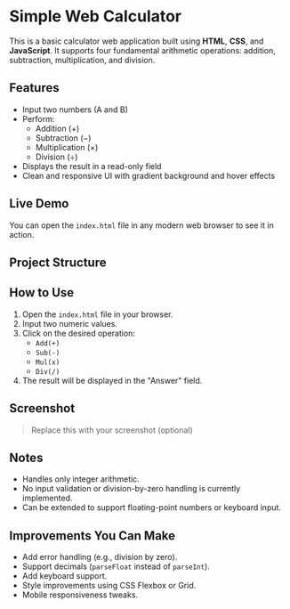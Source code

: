 # Simple Web Calculator

This is a basic calculator web application built using **HTML**, **CSS**, and **JavaScript**. It supports four fundamental arithmetic operations: addition, subtraction, multiplication, and division.

## Features

- Input two numbers (A and B)
- Perform:
  - Addition (+)
  - Subtraction (−)
  - Multiplication (×)
  - Division (÷)
- Displays the result in a read-only field
- Clean and responsive UI with gradient background and hover effects

## Live Demo

You can open the `index.html` file in any modern web browser to see it in action.

## Project Structure


## How to Use

1. Open the `index.html` file in your browser.
2. Input two numeric values.
3. Click on the desired operation:
   - `Add(+)`
   - `Sub(-)`
   - `Mul(x)`
   - `Div(/)`
4. The result will be displayed in the "Answer" field.

## Screenshot

> Replace this with your screenshot (optional)

## Notes

- Handles only integer arithmetic.
- No input validation or division-by-zero handling is currently implemented.
- Can be extended to support floating-point numbers or keyboard input.

## Improvements You Can Make

- Add error handling (e.g., division by zero).
- Support decimals (`parseFloat` instead of `parseInt`).
- Add keyboard support.
- Style improvements using CSS Flexbox or Grid.
- Mobile responsiveness tweaks.
